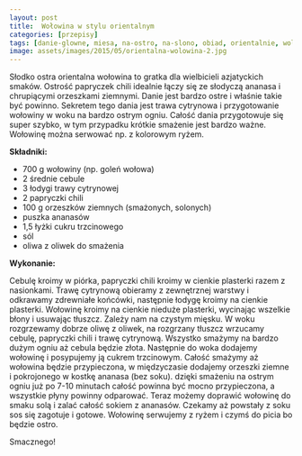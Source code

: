 ```yaml
---
layout: post
title:  Wołowina w stylu orientalnym
categories: [przepisy]
tags: [danie-glowne, miesa, na-ostro, na-slono, obiad, orientalnie, wolowina]
image: assets/images/2015/05/orientalna-wolowina-2.jpg
---
```

Słodko ostra orientalna wołowina to gratka dla wielbicieli azjatyckich smaków. Ostrość papryczek chili idealnie łączy się ze słodyczą ananasa i chrupiącymi orzeszkami ziemnymi. Danie jest bardzo ostre i właśnie takie być powinno. Sekretem tego dania jest trawa cytrynowa i przygotowanie wołowiny w woku na bardzo ostrym ogniu. Całość dania przygotowuje się super szybko, w tym przypadku krótkie smażenie jest bardzo ważne. Wołowinę można serwować np. z kolorowym ryżem.

**Składniki:**

* 700 g wołowiny (np. goleń wołowa)
* 2 średnie cebule
* 3 łodygi trawy cytrynowej
* 2 papryczki chili
* 100 g orzeszków ziemnych (smażonych, solonych)
* puszka ananasów
* 1,5 łyżki cukru trzcinowego
* sól
* oliwa z oliwek do smażenia

**Wykonanie:**

Cebulę kroimy w piórka, papryczki chili kroimy w cienkie plasterki razem z nasionkami. Trawę cytrynową obieramy z zewnętrznej warstwy i odkrawamy zdrewniałe końcówki, następnie łodygę kroimy na cienkie plasterki. Wołowinę kroimy na cienkie nieduże plasterki, wycinając wszelkie błony i usuwając tłuszcz. Zależy nam na czystym mięsku. W woku rozgrzewamy dobrze oliwę z oliwek, na rozgrzany tłuszcz wrzucamy cebulę, papryczki chili i trawę cytrynową. Wszystko smażymy na bardzo dużym ogniu aż cebula będzie złota. Następnie do woka dodajemy wołowinę i posypujemy ją cukrem trzcinowym. Całość smażymy aż wołowina będzie przypieczona, w międzyczasie dodajemy orzeszki ziemne i pokrojonego w kostkę ananasa (bez soku). dzięki smażeniu na ostrym ogniu już po 7-10 minutach całość powinna być mocno przypieczona, a wszystkie płyny powinny odparować. Teraz możemy doprawić wołowinę do smaku solą i zalać całość sokiem z ananasów. Czekamy aż powstały z soku sos się zagotuje i gotowe. Wołowinę serwujemy z ryżem i czymś do picia bo będzie ostro.

Smacznego!